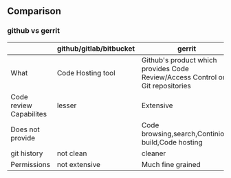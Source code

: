 ## Comparison
### github vs gerrit

| | github/gitlab/bitbucket | gerrit |
| --- | --- | --- |
|What|Code Hosting tool|Github's product which provides Code Review/Access Control on Git repositories|
|Code review Capabilites|lesser|Extensive|
|Does not provide||Code browsing,search,Continious build,Code hosting|
|git history|not clean|cleaner|
|Permissions|not extensive|Much fine grained|
